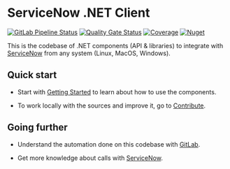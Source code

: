 # ServiceNow .NET Client

[![GitLab Pipeline Status](https://gitlab.com/rabbids-incubator/servicenow-dotnet-client/badges/main/pipeline.svg)](https://gitlab.com/rabbids-incubator/servicenow-dotnet-client/-/pipelines)
[![Quality Gate Status](https://sonarcloud.io/api/project_badges/measure?project=rabbids-incubator_servicenow-dotnet-client&metric=alert_status)](https://sonarcloud.io/summary/new_code?id=rabbids-incubator_servicenow-dotnet-client)
[![Coverage](https://sonarcloud.io/api/project_badges/measure?project=rabbids-incubator_servicenow-dotnet-client&metric=coverage)](https://sonarcloud.io/summary/new_code?id=rabbids-incubator_servicenow-dotnet-client)
[![Nuget](https://img.shields.io/nuget/v/RabbidsIncubator.ServiceNowClient.Application.svg)](https://www.nuget.org/packages/RabbidsIncubator.ServiceNowClient.Application)

This is the codebase of .NET components (API & libraries) to integrate with [ServiceNow](https://www.servicenow.com/) from any system (Linux, MacOS, Windows).

## Quick start

* Start with [Getting Started](./docs/getting-started.md) to learn about how to use the components.

* To work locally with the sources and improve it, go to [Contribute](./docs/contribute.md).

## Going further

* Understand the automation done on this codebase with [GitLab](./docs/gitlab.md).

* Get more knowledge about calls with [ServiceNow](./docs/servicenow.md).
